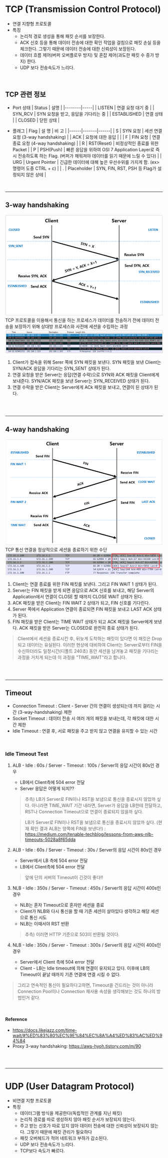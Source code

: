 # TCP (Transmission Control Protocol)
* 연결 지향형 프로토콜
* 특징
    * 논리적 경로 생성을 통해 패킷 순서를 보장한다.
    * ACK 신호 등을 통해 데이터 전송에 대한 확인 작업을 걸침으로 패킷 손실 등을 체크한다. 그렇기 때문에 데이터 전송에 대한 신뢰성이 보장된다.
    * 데이터 흐름 제어(버퍼 오버플로우 방지) 및 혼잡 제어(과도한 패킷 수 증가 방지) 한다.
    * UDP 보다 전송속도가 느리다.
</br>

## TCP 관련 정보
* Port 상태
    | Status | 설명 |
    |--------|-----|
    | LISTEN | 연결 요청 대기 중 |
    | SYN_RCV | SYN 요청을 받고, 응답을 기다리는 중 |
    | ESTABLISHED | 연결 상태 |
    | CLOSED | 닫힌 상태 |

* 플래그
    | Flag | 설 명 | 비 고 |
    |------|-------|------|
    | S | SYN 요청 | 세션 연결 요청 (3-way handshaking) |
    | ACK | 요청에 대한 응답 |  |
    | F | FIN 요청 | 연결 종료 요청 (4-way handshaking) |
    | R | RST(Reset) | 비정상적인 종료를 위한 Packet |
    | P | PSH(Push) | 빠른 응답을 위하여 OSI 7 Application Layer로 즉시 전송하도록 하는 Flag. (버퍼가 채워져야 데이터를 읽기 때문에 느릴 수 있다) |
    | URG | Urgent Pointer | 긴급한 데이터에 대해 높은 우선수위를 가지게 함. (ex> 명령어 도중 CTRL + c) |
    | . | Placeholder | SYN, FIN, RST, PSH 등 Flag가 설정되지 않은 상테 |
</br>

---
## 3-way handshaking
![3_way_handshaking](../img/3way_handshaking.png)
TCP 프로토콜을 이용해서 통신을 하는 프로세스가 데이터를 전송하기 전에 데이터 전송을 보장하기 위해 상대방 프로세스와 사전에 세션을 수립하는 과정 
![3_way_handshaking_test](../img/3way_handshaking_test.png)
1. Client가 접속을 위해 Serer 쪽에 SYN 패킷을 보낸다. SYN 패킷을 보낸 Client는 SYN/ACK 응답을 기다리는 SYN_SENT 상태가 된다.
2. 연결 요청을 받은 Server는 응답(연결 수락)으로 SYN와 ACK 패킷을  Client에게 보내준다. SYN/ACK 패킷을 보낸 Server는 SYN_RECEIVED 상태가 된다.
3. 연결 수락을 받은 Client는 Server에게 ACk 패킷을 보내고, 연결이 된 상태가 된다.
</br>
</br>

---
## 4-way handshaking
![4_way_handshaking](../img/4way_handshaking.png)
TCP 통신 연결을 정상적으로 세션을 종료하기 위한 수단
![4_way_handshaking_test](../img/4way_handshaking_test.png)
1. Client는 연결 종료를 위한 FIN 패킷를 보낸다. 그리고 FIN WAIT 1 상태가 된다.
2. Server는 FIN 패킷을 받게 되면 응답으로 ACK 신호를 보내고, 해당 Server의 Application에서 연결이 CLOSE 할 때까지 CLOSE WAIT 상태가 된다.
3. ACK 패킷을 받은 Client는 FIN WAIT 2 상태가 되고, FIN 신호를 기다린다.
4. Server 쪽에서 Application 연결이 종료되면 FIN 패킷을 보내고 LAST ACK 상태가 된다.
5. FIN 패킷을 받은 Client는 TIME WAIT 상태가 되고 ACK 패킷을 Server에게 보낸다. ACK 패킷을 받은 Server는 CLOSED로 완전히 종료 상태가 된다.
> Client에서 세션을 종료시킨 후, 뒤늦게 도착하는 패킷이 있다면 이 패킷은 Drop 되고 데이터는 유실된다. 이러한 현상에 대비하여 Client는 Server로부터 FIN을 수신하더라도 일정시간(디폴트 240초) 동안 세션을 남겨놓고 패킷을 기다리는 과정을 거치게 되는데 이 과정을 "TIME_WAIT"라고 합니다.

</br>
</br>

---
## Timeout
* Connection Timeout : Client - Server 간의 연결이 생성되는데 까지 걸리는 시간 (3-way-handshaking) 제한
* Socket Timeout : 데이터 전송 시 여러 개의 패킷을 보내는데, 각 패킷에 대한 시간 제한
* Idle Timeout : 연결 후, 서로 패킷을 주고 받지 않고 연결을 유지할 수 있는 시간
</br>

### Idle Timeout Test
1. ALB - Idle : 60s / Server - Timeout : 100s / Server의 응답 시간이 80s인 경우
    * LB에서 Client측에 504 error 전달
    * Server 응답은 어떻게 되지?? 
    > 추측) LB가 Server로 FIN이나 RST을 보냄으로 통신을 종료시지 않았까 싶다. 아니라면 TIME_WAIT 기간 내라면, Server가 응답을 LB한테 전달하고, RST나 Connection Timeout으로 연결이 종료되지 않을까 싶다.
    
    > LB가 Server로 FIN이나 RST을 보냄으로 통신을 종료시지 않았까 싶다. (현재 확인 결과 ALB는 양쪽에 FIN을 보낸다!) : https://medium.com/tenable-techblog/lessons-from-aws-nlb-timeouts-5028a8f65dda
2. ALB - Idle : 60s / Server - Timeout : 30s / Server의 응답 시간이 80s인 경우
    * Server에서 LB 측에 504 error 전달
    * LB에서 Client측에 504 error 전달
    > 앞에 단의 서버의 Timeout이 긴것이 좋다!!
3. NLB - Idle : 350s / Server - Timeout : 450s / Server의 응답 시간이 400s인 경우 
    * NLB는 혼자 Timeout으로 혼자만 세션을 종료
    * Client가 NLB와 다시 통신을 할 때 기존 세션이 살아있다 생각하고 해당 세션으로 통신 시도
    * NLB는 이때서야 RST 반환
    > 추측) 이러면 HTTP 기준으로 503이 반환될 것이다.
4. NLB - Idle : 350s / Server - Timeout : 300s / Server의 응답 시간이 400s인 경우 
    * Server에서 Client 측에 504 error 전달
    * Client - LB는 Idle timeout에 의해 연결이 유지되고 있다. 이후에 LB의 Timeout이 끝날 때까지 기존 연결에 연결 시킬 수 없다.
> 그리고 연속적인 통신이 필요하다고하면, Timeout을 건드리는 것이 아니라 Connection Pool이나 Connection 재사용 속성을 생각해보는 것도 하나의 방법인거 같다.
</br>

#### Reference
* https://docs.likejazz.com/time-wait/#%ED%83%80%EC%9E%84%EC%8A%A4%ED%83%AC%ED%94%84
* Proxy 3-way handshaking: https://aws-hyoh.tistory.com/m/90
</br>
</br>


---
# UDP (User Datagram Protocol)
* 비연결 지향 프로토콜
* 특징  
    * 데이터그램 방식을 제공한다(독립적인 관계를 지닌 패킷)
    * 논리적 경로를 따로 생성하지 않아 패킷 순서가 보장되지 않는다.
    * 주고 받는 신호가 따로 있지 않아 데이터 전송에 대한 신뢰성이 보장되지 않는다. 그렇기 때문에 패킷 관리가 필요하다
    * 패킷 오버헤드가 적어 네트워크 부하가 감소된다.
    * UDP 보다 전송속도가 느리다.
    * TCP보다 속도가 빠르다.
</br>
</br>